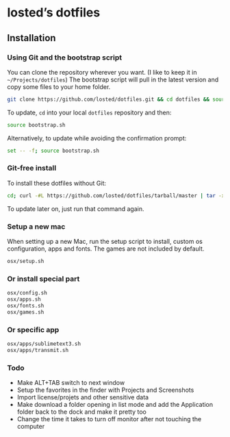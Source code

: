 # losted’s dotfiles

## Installation

### Using Git and the bootstrap script

You can clone the repository wherever you want. (I like to keep it in `~/Projects/dotfiles`) The bootstrap script will pull in the latest version and copy some files to your home folder.

```bash
git clone https://github.com/losted/dotfiles.git && cd dotfiles && source bootstrap.sh
```

To update, `cd` into your local `dotfiles` repository and then:

```bash
source bootstrap.sh
```

Alternatively, to update while avoiding the confirmation prompt:

```bash
set -- -f; source bootstrap.sh
```

### Git-free install

To install these dotfiles without Git:

```bash
cd; curl -#L https://github.com/losted/dotfiles/tarball/master | tar -xzv --strip-components 1 --exclude={README.md,bootstrap.sh,LICENSE-MIT.txt}
```

To update later on, just run that command again.

### Setup a new mac

When setting up a new Mac, run the setup script to install, custom os configuration, apps and fonts. The games are not included by default.

```bash
osx/setup.sh
```

### Or install special part

```bash
osx/config.sh
osx/apps.sh
osx/fonts.sh
osx/games.sh
```

### Or specific app

```bash
osx/apps/sublimetext3.sh
osx/apps/transmit.sh
```

### Todo

* Make ALT+TAB switch to next window
* Setup the favorites in the finder with Projects and Screenshots
* Import license/projets and other sensitive data
* Make download a folder opening in list mode and add the Application folder back to the dock and make it pretty too 
* Change the time it takes to turn off monitor after not touching the computer
